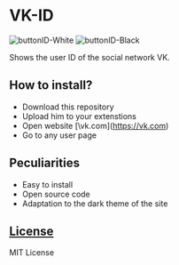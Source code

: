 # VK-ID
![buttonID-White](https://i.imgur.com/lkKZnRp.png)
![buttonID-Black](https://i.imgur.com/DFW5Gsk.png)

Shows the user ID of the social network VK.

## How to install?
- Download this repository
- Upload him to your extenstions
- Open website [\vk.com\](https://vk.com) 
- Go to any user page

## Peculiarities
- Easy to install
- Open source code
- Adaptation to the dark theme of the site

## [License](LICENSE)
MIT License